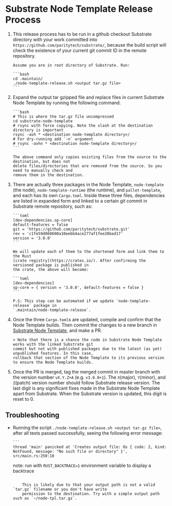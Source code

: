 # Substrate Node Template Release Process

1.  This release process has to be run in a github checkout Substrate directory with your work
    committed into `https://github.com/paritytech/substrate/`, because the build script will check
    the existence of your current git commit ID in the remote repository.

        Assume you are in root directory of Substrate. Run:

        ```bash
        cd .maintain/
        ./node-template-release.sh <output tar.gz file>
        ```

2.  Expand the output tar gzipped file and replace files in current Substrate Node Template
    by running the following command.

        ```bash
        # This is where the tar.gz file uncompressed
        cd substrate-node-template
        # rsync with force copying. Note the slash at the destination directory is important
        rsync -avh * <destination node-template directory>/
        # For dry-running add `-n` argument
        # rsync -avhn * <destination node-template directory>/
        ```

        The above command only copies existing files from the source to the destination, but does not
        delete files/directories that are removed from the source. So you need to manually check and
        remove them in the destination.

3.  There are actually three packages in the Node Template, `node-template` (the node),
    `node-template-runtime` (the runtime), and `pallet-template`, and each has its own `Cargo.toml`.
    Inside these three files, dependencies are listed in expanded form and linked to a certain git
    commit in Substrate remote repository, such as:

        ```toml
        [dev-dependencies.sp-core]
        default-features = false
        git = 'https://github.com/paritytech/substrate.git'
        rev = 'c1fe59d060600a10eebb4ace277af1fee20bad17'
        version = '3.0.0'
        ```

        We will update each of them to the shortened form and link them to the Rust
        [crate registry](https://crates.io/). After confirming the versioned package is published in
        the crate, the above will become:

        ```toml
        [dev-dependencies]
        sp-core = { version = '3.0.0', default-features = false }
        ```

        P.S: This step can be automated if we update `node-template-release` package in
        `.maintain/node-template-release`.

4.  Once the three `Cargo.toml`s are updated, compile and confirm that the Node Template builds. Then
    commit the changes to a new branch in [Substrate Node Template](https://github.com/substrate-developer-hub/substrate-node-template), and make a PR.

        > Note that there is a chance the code in Substrate Node Template works with the linked Substrate git
        commit but not with published packages due to the latest (as yet) unpublished features. In this case,
        rollback that section of the Node Template to its previous version to ensure the Node Template builds.

5.  Once the PR is merged, tag the merged commit in master branch with the version number
    `vX.Y.Z+A` (e.g. `v3.0.0+1`). The `X`(major), `Y`(minor), and `Z`(patch) version number should
    follow Substrate release version. The last digit is any significant fixes made in the Substrate
    Node Template apart from Substrate. When the Substrate version is updated, this digit is reset to 0.

## Troubleshooting

- Running the script `./node-template-release.sh <output tar.gz file>`, after all tests passed
  successfully, seeing the following error message:

      ```
      thread 'main' panicked at 'Creates output file: Os { code: 2, kind: NotFound, message: "No such file or directory" }', src/main.rs:250:10

  note: run with `RUST_BACKTRACE=1` environment variable to display a backtrace
  ```

      This is likely due to that your output path is not a valid `tar.gz` filename or you don't have write
      permission to the destination. Try with a simple output path such as `~/node-tpl.tar.gz`.
